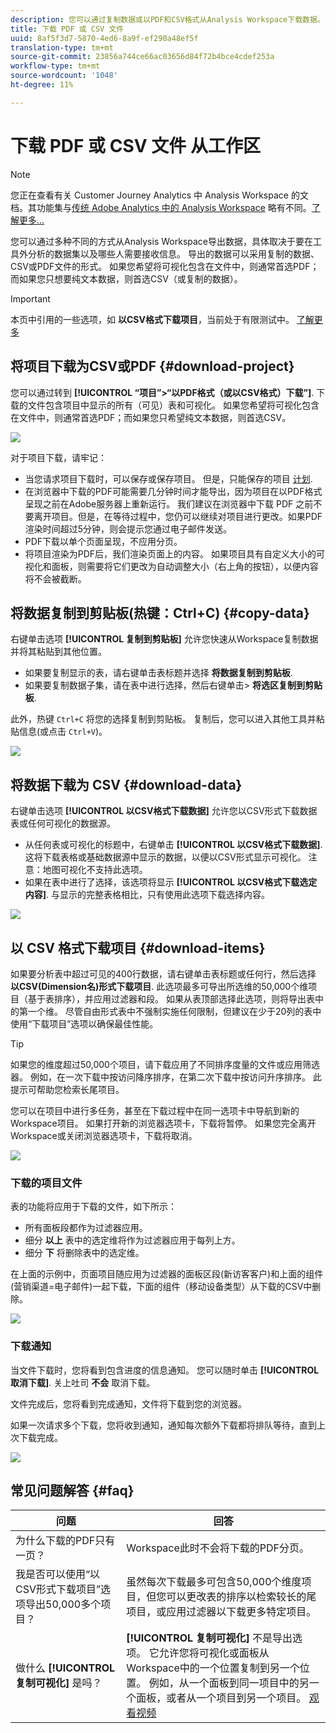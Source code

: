 ```yaml
---
description: 您可以通过复制数据或以PDF和CSV格式从Analysis Workspace下载数据。
title: 下载 PDF 或 CSV 文件
uuid: 8af5f3d7-5870-4ed6-8a9f-ef290a48ef5f
translation-type: tm+mt
source-git-commit: 23856a744ce66ac03656d84f72b4bce4cdef253a
workflow-type: tm+mt
source-wordcount: '1048'
ht-degree: 11%

---
```



# 下载 PDF 或 CSV 文件 从工作区

>[!NOTE]
>
>您正在查看有关 Customer Journey Analytics 中 Analysis Workspace 的文档。其功能集与[传统 Adobe Analytics 中的 Analysis Workspace](https://docs.adobe.com/content/help/zh-Hans/analytics/analyze/analysis-workspace/home.html) 略有不同。[了解更多...](/help/getting-started/cja-aa.md)

您可以通过多种不同的方式从Analysis Workspace导出数据，具体取决于要在工具外分析的数据集以及哪些人需要接收信息。 导出的数据可以采用复制的数据、CSV或PDF文件的形式。 如果您希望将可视化包含在文件中，则通常首选PDF；而如果您只想要纯文本数据，则首选CSV（或复制的数据）。

>[!IMPORTANT]
>
> 本页中引用的一些选项，如 **以CSV格式下载项目**，当前处于有限测试中。 [了解更多](https://docs.adobe.com/content/help/zh-Hans/analytics/landing/an-releases.html)

## 将项目下载为CSV或PDF {#download-project}

您可以通过转到 **[!UICONTROL “项目”>“以PDF格式（或以CSV格式）下载”]**. 下载的文件包含项目中显示的所有（可见）表和可视化。 如果您希望将可视化包含在文件中，则通常首选PDF；而如果您只希望纯文本数据，则首选CSV。

![](assets/download-project.png)

对于项目下载，请牢记：

* 当您请求项目下载时，可以保存或保存项目。 但是，只能保存的项目 [计划](https://docs.adobe.com/content/help/en/analytics/analyze/analysis-workspace/curate-share/t-schedule-report.html).
* 在浏览器中下载的PDF可能需要几分钟时间才能导出，因为项目在以PDF格式呈现之前在Adobe服务器上重新运行。 我们建议在浏览器中下载 PDF 之前不要离开项目。但是，在等待过程中，您仍可以继续对项目进行更改。如果PDF渲染时间超过5分钟，则会提示您通过电子邮件发送。
* PDF下载以单个页面呈现，不应用分页。
* 将项目渲染为PDF后，我们渲染页面上的内容。 如果项目具有自定义大小的可视化和面板，则需要将它们更改为自动调整大小（右上角的按钮），以便内容将不会被截断。

## 将数据复制到剪贴板(热键：Ctrl+C) {#copy-data}

右键单击选项 **[!UICONTROL 复制到剪贴板]** 允许您快速从Workspace复制数据并将其粘贴到其他位置。

* 如果要复制显示的表，请右键单击表标题并选择 **将数据复制到剪贴板**.
* 如果要复制数据子集，请在表中进行选择，然后右键单击> **将选区复制到剪贴板**.

此外，热键 `Ctrl+C` 将您的选择复制到剪贴板。 复制后，您可以进入其他工具并粘贴信息(或点击 `Ctrl+V`)。

![](assets/copy-selection.png)

## 将数据下载为 CSV {#download-data}

右键单击选项 **[!UICONTROL 以CSV格式下载数据]** 允许您以CSV形式下载数据表或任何可视化的数据源。

* 从任何表或可视化的标题中，右键单击 **[!UICONTROL 以CSV格式下载数据]**. 这将下载表格或基础数据源中显示的数据，以便以CSV形式显示可视化。 注意：地图可视化不支持此选项。
* 如果在表中进行了选择，该选项将显示 **[!UICONTROL 以CSV格式下载选定内容]**. 与显示的完整表格相比，只有使用此选项下载选择内容。

![](assets/download-data-viz.png)

## 以 CSV 格式下载项目 {#download-items}

如果要分析表中超过可见的400行数据，请右键单击表标题或任何行，然后选择 **以CSV(Dimension名)形式下载项目**. 此选项最多可导出所选维的50,000个维项目（基于表排序），并应用过滤器和段。 如果从表顶部选择此选项，则将导出表中的第一个维。 尽管自由形式表中不强制实施任何限制，但建议在少于20列的表中使用“下载项目”选项以确保最佳性能。

>[!TIP]
>
> 如果您的维度超过50,000个项目，请下载应用了不同排序度量的文件或应用筛选器。 例如，在一次下载中按访问降序排序，在第二次下载中按访问升序排序。 此提示可帮助您检索长尾项目。

您可以在项目中进行多任务，甚至在下载过程中在同一选项卡中导航到新的Workspace项目。 如果打开新的浏览器选项卡，下载将暂停。 如果您完全离开Workspace或关闭浏览器选项卡，下载将取消。

![](assets/download-items.png)

### 下载的项目文件

表的功能将应用于下载的文件，如下所示：

* 所有面板段都作为过滤器应用。
* 细分 **以上** 表中的选定维将作为过滤器应用于每列上方。
* 细分 **下** 将删除表中的选定维。

在上面的示例中，页面项目随应用为过滤器的面板区段(新访客客户)和上面的组件(营销渠道=电子邮件)一起下载，下面的组件（移动设备类型）从下载的CSV中删除。

![](assets/downloaded-file.png)

### 下载通知

当文件下载时，您将看到包含进度的信息通知。 您可以随时单击 **[!UICONTROL 取消下载]**. 关上吐司 **不会** 取消下载。

文件完成后，您将看到完成通知，文件将下载到您的浏览器。

如果一次请求多个下载，您将收到通知，通知每次额外下载都将排队等待，直到上次下载完成。

![](assets/toast.png)

## 常见问题解答 {#faq}

| 问题 | 回答 |
| --- | --- |
| 为什么下载的PDF只有一页？ | Workspace此时不会将下载的PDF分页。 |
| 我是否可以使用“以CSV形式下载项目”选项导出50,000多个项目？ | 虽然每次下载最多可包含50,000个维度项目，但您可以更改表的排序以检索较长的尾项目，或应用过滤器以下载更多特定项目。 |
| 做什么 **[!UICONTROL 复制可视化]** 是吗？ | **[!UICONTROL 复制可视化]** 不是导出选项。 它允许您将可视化或面板从Workspace中的一个位置复制到另一个位置。 例如，从一个面板到同一项目中的另一个面板，或者从一个项目到另一个项目。 [观看视频](https://www.youtube.com/watch?v=lvmAdKNfWQw) |

